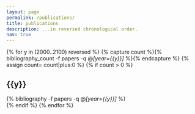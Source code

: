 ```yaml
---
layout: page
permalink: /publications/
title: publications
description: ...in reversed chronological order.
nav: true
---
```


<div class="publications">

{% for y in (2000..2100) reversed %}
  {% capture count %}{% bibliography_count -f papers -q @*[year={{y}}]* %}{% endcapture %}
  {% assign count= count|plus:0 %}
  {% if count > 0  %}
    <h2 class="year">{{y}}</h2>
    {% bibliography -f papers -q @*[year={{y}}]* %}  
  {% endif %}
{% endfor %}

</div>

